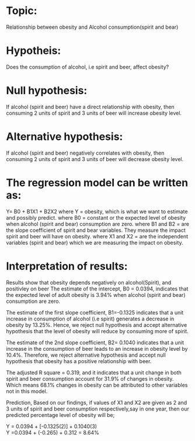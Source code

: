 # Topic: 
Relationship between obesity and Alcohol consumption(spirit and bear)

# Hypotheis: 
Does the consumption of alcohol, i.e spirit and beer, affect obesity?

# Null hypothesis: 
If alcohol (spirit and beer) have a direct relationship with obesity, then consuming 2 units of spirit and 3 units of beer will increase obesity level.

# Alternative hypothesis: 
If alcohol (spirit and beer) negatively correlates with obesity, then consuming 2 units of spirit and 3 units of beer will decrease obesity level.


# The regression model can be written as:
Y= B0 + B1X1 + B2X2
where Y = obesity,  which is what we want to estimate and possibly predict.
where B0 = constant or the expected level of obesity when alcohol (spirit and bear) consumption are zero.
where B1 and B2 = are the slope coefficient of spirit and bear variables. They measure the impact spirit and beer will have on obesity. 
where X1 and X2 = are the independent variables (spirit and bear) which we are measuring the impact on obesity.
 
 

# Interpretation of results:
Results show that obesity depends negatively on alcohol(Spirit), and positivley on beer
The estimate of the intercept, B0 = 0.0394, indicates that the expected level of adult obesity  is 3.94% when alcohol (spirit and bear) consumption are zero. 

The estimate of the first slope coefficient, B1=-0.1325 indicates that a unit increase in consumption of alcohol (i.e spirit) generates a decrease in obesity by 13.25%. Hence, we reject null hypothesis and accept alternative hypothesis that the level of obesity will reduce by consuming more of spirit.

The estimate of the 2nd slope coefficient, B2= 0.1040 indicates that a unit increase in the consumption of beer leads to an increase in obesity level by 10.4%. Therefore, we reject alternative hypothesis and accept null hypothesis that obesity has a positive relationship with beer.

The adjusted R square =  0.319, and it indicates that a unit change in both spirit and beer consumption account for 31.9% of changes in obesity. Which means 68.1% changes in obesity can be attributed to other variables not in this model. 

Prediction,
Based on our findings, if values of X1 and X2 are given as 2 and 3 units of spirit and beer consumption respectively,say in one year, then our predicted percentage level of obesity will be;
 
 Y = 0.0394 + [-0.1325(2)] + 0.1040(3)  
  Y =0.0394 + (-0.265) + 0.312 = 8.64%
